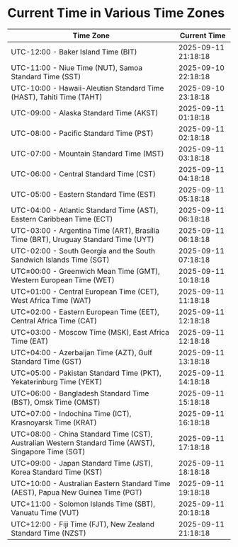 # Current Time in Various Time Zones

| Time Zone | Current Time |
|-----------|--------------|
| UTC-12:00 - Baker Island Time (BIT) | 2025-09-11 21:18:18 |
| UTC-11:00 - Niue Time (NUT), Samoa Standard Time (SST) | 2025-09-10 22:18:18 |
| UTC-10:00 - Hawaii-Aleutian Standard Time (HAST), Tahiti Time (TAHT) | 2025-09-10 23:18:18 |
| UTC-09:00 - Alaska Standard Time (AKST) | 2025-09-11 01:18:18 |
| UTC-08:00 - Pacific Standard Time (PST) | 2025-09-11 02:18:18 |
| UTC-07:00 - Mountain Standard Time (MST) | 2025-09-11 03:18:18 |
| UTC-06:00 - Central Standard Time (CST) | 2025-09-11 04:18:18 |
| UTC-05:00 - Eastern Standard Time (EST) | 2025-09-11 05:18:18 |
| UTC-04:00 - Atlantic Standard Time (AST), Eastern Caribbean Time (ECT) | 2025-09-11 06:18:18 |
| UTC-03:00 - Argentina Time (ART), Brasília Time (BRT), Uruguay Standard Time (UYT) | 2025-09-11 06:18:18 |
| UTC-02:00 - South Georgia and the South Sandwich Islands Time (SGT) | 2025-09-11 07:18:18 |
| UTC±00:00 - Greenwich Mean Time (GMT), Western European Time (WET) | 2025-09-11 10:18:18 |
| UTC+01:00 - Central European Time (CET), West Africa Time (WAT) | 2025-09-11 11:18:18 |
| UTC+02:00 - Eastern European Time (EET), Central Africa Time (CAT) | 2025-09-11 12:18:18 |
| UTC+03:00 - Moscow Time (MSK), East Africa Time (EAT) | 2025-09-11 12:18:18 |
| UTC+04:00 - Azerbaijan Time (AZT), Gulf Standard Time (GST) | 2025-09-11 13:18:18 |
| UTC+05:00 - Pakistan Standard Time (PKT), Yekaterinburg Time (YEKT) | 2025-09-11 14:18:18 |
| UTC+06:00 - Bangladesh Standard Time (BST), Omsk Time (OMST) | 2025-09-11 15:18:18 |
| UTC+07:00 - Indochina Time (ICT), Krasnoyarsk Time (KRAT) | 2025-09-11 16:18:18 |
| UTC+08:00 - China Standard Time (CST), Australian Western Standard Time (AWST), Singapore Time (SGT) | 2025-09-11 17:18:18 |
| UTC+09:00 - Japan Standard Time (JST), Korea Standard Time (KST) | 2025-09-11 18:18:18 |
| UTC+10:00 - Australian Eastern Standard Time (AEST), Papua New Guinea Time (PGT) | 2025-09-11 19:18:18 |
| UTC+11:00 - Solomon Islands Time (SBT), Vanuatu Time (VUT) | 2025-09-11 20:18:18 |
| UTC+12:00 - Fiji Time (FJT), New Zealand Standard Time (NZST) | 2025-09-11 21:18:18 |
